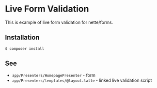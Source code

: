 # Live Form Validation

This is example of live form validation for nette/forms.

## Installation

```
$ composer install
```

## See

- `app/Presenters/HomepagePresenter` - form
- `app/Presenters/templates/@layout.latte` - linked live validation script
